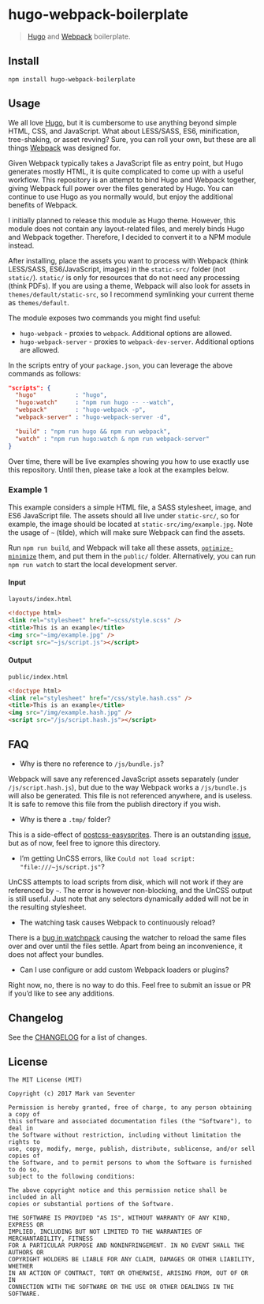 # hugo-webpack-boilerplate
> [Hugo](https://gohugo.io) and [Webpack](https://webpack.js.org/) boilerplate.

## Install
`npm install hugo-webpack-boilerplate`

## Usage
We all love [Hugo](https://gohugo.io), but it is cumbersome to use anything beyond simple HTML, CSS, and JavaScript. What about LESS/SASS, ES6, minification, tree-shaking, or asset revving? Sure, you can roll your own, but these are all things [Webpack](https://webpack.js.org/) was designed for.

Given Webpack typically takes a JavaScript file as entry point, but Hugo generates mostly HTML, it is quite complicated to come up with a useful workflow. This repository is an attempt to bind Hugo and Webpack together, giving Webpack full power over the files generated by Hugo. You can continue to use Hugo as you normally would, but enjoy the additional benefits of Webpack.

I initially planned to release this module as Hugo theme. However, this module does not contain any layout-related files, and merely binds Hugo and Webpack together. Therefore, I decided to convert it to a NPM module instead.

After installing, place the assets you want to process with Webpack (think LESS/SASS, ES6/JavaScript, images) in the `static-src/` folder (not `static/`). `static/` is only for resources that do not need any processing (think PDFs). If you are using a theme, Webpack will also look for assets in `themes/default/static-src`, so I recommend symlinking your current theme as `themes/default`.

The module exposes two commands you might find useful:
* `hugo-webpack` - proxies to `webpack`. Additional options are allowed.
* `hugo-webpack-server` - proxies to `webpack-dev-server`. Additional options are allowed.

In the scripts entry of your `package.json`, you can leverage the above commands as follows:
```json
"scripts": {
  "hugo"           : "hugo",
  "hugo:watch"     : "npm run hugo -- --watch",
  "webpack"        : "hugo-webpack -p",
  "webpack-server" : "hugo-webpack-server -d",

  "build" : "npm run hugo && npm run webpack",
  "watch" : "npm run hugo:watch & npm run webpack-server"
}
```

Over time, there will be live examples showing you how to use exactly use this repository. Until then, please take a look at the examples below.

### Example 1
This example considers a simple HTML file, a SASS stylesheet, image, and ES6 JavaScript file. The assets should all live under `static-src/`, so for example, the image should be located at `static-src/img/example.jpg`. Note the usage of `~` (tilde), which will make sure Webpack can find the assets.

Run `npm run build`, and Webpack will take all these assets, [`optimize-minimize`](https://webpack.js.org/guides/production-build/) them, and put them in the `public/` folder. Alternatively, you can run `npm run watch` to start the local development server.

#### Input
`layouts/index.html`
```html
<!doctype html>
<link rel="stylesheet" href="~scss/style.scss" />
<title>This is an example</title>
<img src="~img/example.jpg" />
<script src="~js/script.js"></script>
```

#### Output
`public/index.html`
```html
<!doctype html>
<link rel="stylesheet" href="/css/style.hash.css" />
<title>This is an example</title>
<img src="/img/example.hash.jpg" />
<script src="/js/script.hash.js"></script>
```

## FAQ
* Why is there no reference to `/js/bundle.js`?

Webpack will save any referenced JavaScript assets separately (under `/js/script.hash.js`), but due to the way Webpack works a `/js/bundle.js` will also be generated. This file is not referenced anywhere, and is useless. It is safe to remove this file from the publish directory if you wish.

* Why is there a `.tmp/` folder?

This is a side-effect of [postcss-easysprites](https://www.npmjs.com/package/postcss-easysprites). There is an outstanding [issue](https://github.com/glebmachine/postcss-easysprites/issues/10), but as of now, feel free to ignore this directory.

* I’m getting UnCSS errors, like `Could not load script: "file:///~js/script.js"`?

UnCSS attempts to load scripts from disk, which will not work if they are referenced by `~`. The error is however non-blocking, and the UnCSS output is still useful. Just note that any selectors dynamically added will not be in the resulting stylesheet.

* The watching task causes Webpack to continuously reload?

There is a [bug in watchpack](https://github.com/webpack/watchpack/issues/25) causing the watcher to reload the same files over and over until the files settle. Apart from being an inconvenience, it does not affect your bundles.

* Can I use configure or add custom Webpack loaders or plugins?

Right now, no, there is no way to do this. Feel free to submit an issue or PR if you’d like to see any additions.

## Changelog
See the [CHANGELOG](./CHANGELOG.md) for a list of changes.

## License
    The MIT License (MIT)

    Copyright (c) 2017 Mark van Seventer

    Permission is hereby granted, free of charge, to any person obtaining a copy of
    this software and associated documentation files (the "Software"), to deal in
    the Software without restriction, including without limitation the rights to
    use, copy, modify, merge, publish, distribute, sublicense, and/or sell copies of
    the Software, and to permit persons to whom the Software is furnished to do so,
    subject to the following conditions:

    The above copyright notice and this permission notice shall be included in all
    copies or substantial portions of the Software.

    THE SOFTWARE IS PROVIDED "AS IS", WITHOUT WARRANTY OF ANY KIND, EXPRESS OR
    IMPLIED, INCLUDING BUT NOT LIMITED TO THE WARRANTIES OF MERCHANTABILITY, FITNESS
    FOR A PARTICULAR PURPOSE AND NONINFRINGEMENT. IN NO EVENT SHALL THE AUTHORS OR
    COPYRIGHT HOLDERS BE LIABLE FOR ANY CLAIM, DAMAGES OR OTHER LIABILITY, WHETHER
    IN AN ACTION OF CONTRACT, TORT OR OTHERWISE, ARISING FROM, OUT OF OR IN
    CONNECTION WITH THE SOFTWARE OR THE USE OR OTHER DEALINGS IN THE SOFTWARE.